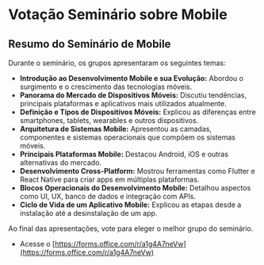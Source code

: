 # Votação Seminário sobre Mobile

## Resumo do Seminário de Mobile

Durante o seminário, os grupos apresentaram os seguintes temas:

- **Introdução ao Desenvolvimento Mobile e sua Evolução:** Abordou o surgimento e o crescimento das tecnologias móveis.
- **Panorama do Mercado de Dispositivos Móveis:** Discutiu tendências, principais plataformas e aplicativos mais utilizados atualmente.
- **Definição e Tipos de Dispositivos Móveis:** Explicou as diferenças entre smartphones, tablets, wearables e outros dispositivos.
- **Arquitetura de Sistemas Mobile:** Apresentou as camadas, componentes e sistemas operacionais que compõem os sistemas móveis.
- **Principais Plataformas Mobile:** Destacou Android, iOS e outras alternativas do mercado.
- **Desenvolvimento Cross-Platform:** Mostrou ferramentas como Flutter e React Native para criar apps em múltiplas plataformas.
- **Blocos Operacionais do Desenvolvimento Mobile:** Detalhou aspectos como UI, UX, banco de dados e integração com APIs.
- **Ciclo de Vida de um Aplicativo Mobile:** Explicou as etapas desde a instalação até a desinstalação de um app.

Ao final das apresentações, vote para eleger o melhor grupo do seminário.

- Acesse o [https://forms.office.com/r/a1g4A7neVw](https://forms.office.com/r/a1g4A7neVw)
